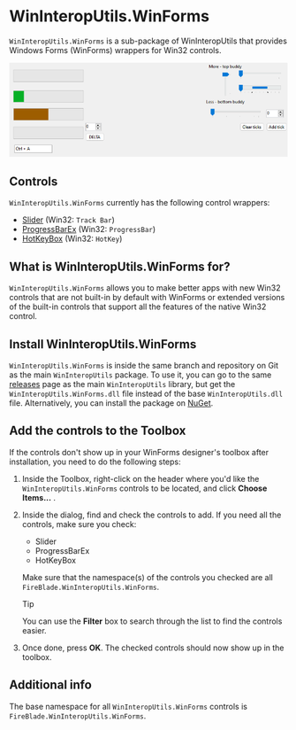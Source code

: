 # WinInteropUtils.WinForms
`WinInteropUtils.WinForms` is a sub-package of WinInteropUtils that provides Windows Forms (WinForms) wrappers for Win32 controls.

![WinInteropUtils.WinForms demo image](../../images/winforms-demo.png)

## Controls
`WinInteropUtils.WinForms` currently has the following control wrappers:
- [Slider](slider.md) (Win32: `Track Bar`)
- [ProgressBarEx](progbarex.md) (Win32: `ProgressBar`)
- [HotKeyBox](hotkeybox.md) (Win32: `HotKey`)

## What is WinInteropUtils.WinForms for?
`WinInteropUtils.WinForms` allows you to make better apps with new Win32 controls that are not built-in by default with WinForms or extended versions of the built-in controls that support all the features of the native Win32 control.

## Install WinInteropUtils.WinForms
`WinInteropUtils.WinForms` is inside the same branch and repository on Git as the main `WinInteropUtils` package. To use it, you can go to the same [releases](https://github.com/FireBlade211/WinInteropUtils/releases) page as the main `WinInteropUtils` library, but get the `WinInteropUtils.WinForms.dll` file instead of the base `WinInteropUtils.dll` file. Alternatively, you can install the package on [NuGet](https://www.nuget.org/packages/WinInteropUtils.WinForms).

## Add the controls to the Toolbox
If the controls don't show up in your WinForms designer's toolbox after installation, you need to do the following steps:
1. Inside the Toolbox, right-click on the header where you'd like the `WinInteropUtils.WinForms` controls to be located, and click **Choose Items...** . 
2. Inside the dialog, find and check the controls to add. If you need all the controls, make sure you check:
    - Slider
    - ProgressBarEx
    - HotKeyBox<br>

    Make sure that the namespace(s) of the controls you checked are all `FireBlade.WinInteropUtils.WinForms`.
    > [!TIP]
    > You can use the **Filter** box to search through the list to find the controls easier.
3. Once done, press **OK**. The checked controls should now show up in the toolbox.

## Additional info
The base namespace for all `WinInteropUtils.WinForms` controls is `FireBlade.WinInteropUtils.WinForms`.